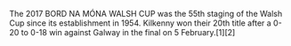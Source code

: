 The 2017 BORD NA MÓNA WALSH CUP was the 55th staging of the Walsh Cup since its establishment in 1954. Kilkenny won their 20th title after a 0-20 to 0-18 win against Galway in the final on 5 February.[1][2]
